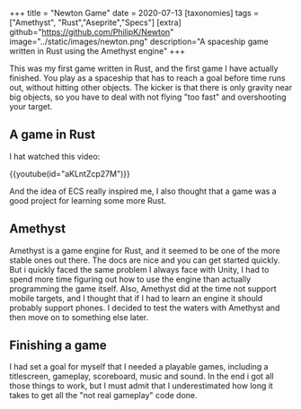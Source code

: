 +++
title = "Newton Game"
date = 2020-07-13
[taxonomies]
tags = ["Amethyst", "Rust","Aseprite","Specs"]
[extra]
github="https://github.com/PhilipK/Newton"
image="../static/images/newton.png"
description="A spaceship game written in Rust using the Amethyst engine"
+++

This was my first game written in Rust, and the first game I have actually finished.
You play as a spaceship that has to reach a goal before time runs out, without hitting other objects. The kicker is that there is only gravity near big objects, so you have to deal with not flying "too fast" and overshooting your target.

## A game in Rust

I hat watched this video:

{{youtube(id="aKLntZcp27M")}}

And the idea of ECS really inspired me, I also thought that a game was a good project for learning some more Rust.

## Amethyst

Amethyst is a game engine for Rust, and it seemed to be one of the more stable ones out there. The docs are nice and you can get started quickly. But i quickly faced the same problem I always face with Unity, I had to spend more time figuring out how to use the engine than actually programming the game itself. Also, Amethyst did at the time not support mobile targets, and I thought that if I had to learn an engine it should probably support phones.
I decided to test the waters with Amethyst and then move on to something else later.

## Finishing a game

I had set a goal for myself that I needed a playable games, including a titlescreen, gameplay, scoreboard, music and sound. In the end i got all those things to work, but I must admit that I underestimated how long it takes to get all the "not real gameplay" code done.

